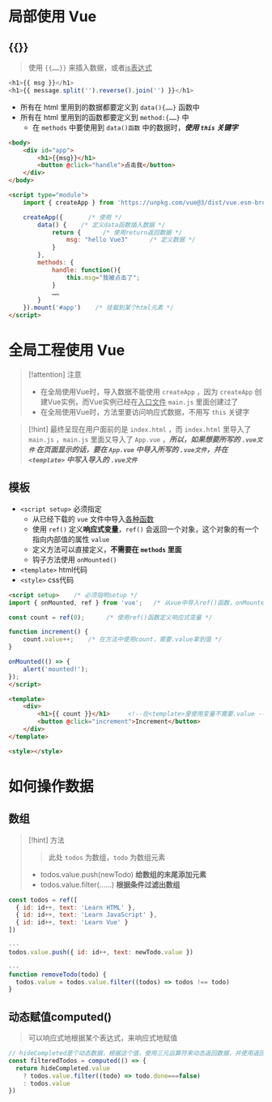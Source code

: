 # 局部使用 Vue
## {{}}
>使用 `{{……}}` 来插入数据，或者<u>js表达式</u>

```js
<h1>{{ msg }}</h1>
<h1>{{ message.split('').reverse().join('') }}</h1>
```

- 所有在 html 里用到的数据都要定义到 `data(){……}` 函数中
- 所有在 html 里用到的函数都要定义到 `method:{……}` 中
	- 在 `methods` 中要使用到 `data()函数` 中的数据时，***使用 `this` 关键字***

```html
<body>
	<div id="app">
		<h1>{{msg}}</h1>
		<button @click="handle">点击我</button>
	</div>
</body>

<script type="module">
	import { createApp } from 'https://unpkg.com/vue@3/dist/vue.esm-browser.js'   /* 导入 */

	createApp({       /* 使用 */
		data() {    /* 定义data函数插入数据 */
			return {      /* 使用return返回数据 */
				msg: "hello Vue3"      /* 定义数据 */
			}
		},
		methods: {
			handle: function(){
				this.msg="我被点击了";
			}
			……
		}
	}).mount('#app')    /* 挂载到某个html元素 */
</script>
```

# 全局工程使用 Vue
>[!attention] 注意
>- 在全局使用Vue时，导入数据不能使用 `createApp` ，因为 `createApp` 创建Vue实例，而Vue实例已经在<u>入口文件</u> `main.js` 里面创建过了
>- 在全局使用Vue时，方法里要访问响应式数据，不用写 `this` 关键字

>[!hint] 最终呈现在用户面前的是 `index.html` ，而 `index.html` 里导入了 `main.js` ，`main.js` 里面又导入了 `App.vue` ，***所以，如果想要所写的 `.vue文件` 在页面显示的话，要在 `App.vue` 中导入所写的 `.vue文件`，并在 `<template>` 中写入导入的 `.vue文件`***
## 模板
- `<script setup>` 必须指定
	- 从已经下载的 `vue` 文件中导入<u>各种函数</u>
	- 使用 `ref()` 定义**响应式变量**，`ref()` 会返回一个对象，这个对象的有一个指向内部值的属性 `value`
	- 定义方法可以直接定义，**不需要在 `methods` 里面**
	- 钩子方法使用 `onMounted()`
- `<template>` html代码
- `<style>` css代码

```html
<script setup>    /* 必须指明setup */
import { onMounted, ref } from 'vue';   /* 从vue中导入ref()函数，onMounted()函数 */

const count = ref(0);      /* 使用ref()函数定义响应式变量 */

function increment() {
    count.value++;    /* 在方法中使用count，需要.value拿到值 */
}

onMounted(() => {
    alert('mounted!');
});
</script>

<template>
    <div>
        <h1>{{ count }}</h1>     <!--在<template>里使用变量不需要.value -->
        <button @click="increment">Increment</button>
    </div>
</template>

<style></style>
```

# 如何操作数据
## 数组
>[!hint] 方法
>>此处 `todos` 为数组，`todo` 为数组元素
>- todos.value.push(newTodo) **给数组的末尾添加元素**
>- todos.value.filter(……) **根据条件过滤出数组**

```js
const todos = ref([
  { id: id++, text: 'Learn HTML' },
  { id: id++, text: 'Learn JavaScript' },
  { id: id++, text: 'Learn Vue' }
])

---
todos.value.push({ id: id++, text: newTodo.value })

---
function removeTodo(todo) {
  todos.value = todos.value.filter((todos) => todos !== todo)
}
```

## 动态赋值computed()
>可以响应式地根据某个表达式，来响应式地赋值

```js
// hideCompleted是个动态数据，根据这个值，使用三元运算符来动态返回数据，并使用返回地数据定义filteredTodos
const filteredTodos = computed(() => {
  return hideCompleted.value    
    ? todos.value.filter((todo) => todo.done===false)
    : todos.value
})
```



































